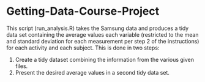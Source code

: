 # Getting-Data-Course-Project

This script (run_analysis.R) takes the Samsung data and produces a tidy data set 
containing the average values each variable (restricted to the 
mean and standard deviation for each measurement per step 2 of 
the instructions) for each activity and each subject. This is
done in two steps: 
1. Create a tidy dataset combining the information from the various given files.
2. Present the desired average values in a second tidy data set.

